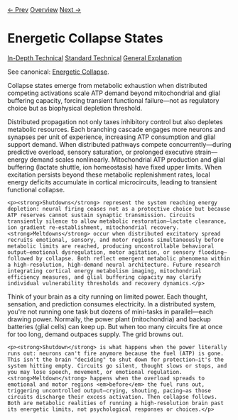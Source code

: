 <link rel="stylesheet" href="../assets/css/tabs.css">
<script src="../assets/js/tabstate.js"></script>

<div class="navline">
  <a data-nav href="./predictive-coding-learning">← Prev</a>
  <a data-nav href="../index">Overview</a>
  <a data-nav href="./implications">Next →</a>
</div>

# Energetic Collapse States

<div class="tabset">
  <div class="tab-choices">
    <a href="#" data-tab="tab-tech">In-Depth Technical</a>
    <a href="#" data-tab="tab-std">Standard Technical</a>
    <a href="#" data-tab="tab-gen">General Explanation</a>
  </div>

  <div id="tab-tech" class="tab-panel">
    <p class="note">
      See canonical: <a href="../higher-resolution-hypothesis.md#energetic-collapse-states-shutdowns-and-meltdowns">Energetic Collapse</a>.
    </p>
    <p>Collapse states emerge from metabolic exhaustion when distributed competing activations scale ATP demand beyond mitochondrial and glial buffering capacity, forcing transient functional failure—not as regulatory choice but as biophysical depletion threshold.</p>
  </div>

  <div id="tab-std" class="tab-panel">
    <p>Distributed propagation not only taxes inhibitory control but also depletes metabolic resources. Each branching cascade engages more neurons and synapses per unit of experience, increasing ATP consumption and glial support demand. When distributed pathways compete concurrently—during predictive overload, sensory saturation, or prolonged executive strain—energy demand scales nonlinearly. Mitochondrial ATP production and glial buffering (lactate shuttle, ion homeostasis) have fixed upper limits. When excitation persists beyond these metabolic replenishment rates, local energy deficits accumulate in cortical microcircuits, leading to transient functional collapse.</p>

    <p><strong>Shutdowns</strong> represent the system reaching energy depletion: neural firing ceases not as a protective choice but because ATP reserves cannot sustain synaptic transmission. Circuits transiently silence to allow metabolic restoration—lactate clearance, ion gradient re-establishment, mitochondrial recovery. <strong>Meltdowns</strong> occur when distributed excitatory spread recruits emotional, sensory, and motor regions simultaneously before metabolic limits are reached, producing uncontrollable behavioral output—emotional dysregulation, motor agitation, or sensory flooding—followed by collapse. Both reflect emergent metabolic phenomena within a high-resolution, high-demand neural architecture. Future research integrating cortical energy metabolism imaging, mitochondrial efficiency measures, and glial buffering capacity may clarify individual vulnerability thresholds and recovery dynamics.</p>
  </div>

  <div id="tab-gen" class="tab-panel">
    <p>Think of your brain as a city running on limited power. Each thought, sensation, and prediction consumes electricity. In a distributed system, you're not running one task but dozens of mini-tasks in parallel—each drawing power. Normally, the power plant (mitochondria) and backup batteries (glial cells) can keep up. But when too many circuits fire at once for too long, demand outpaces supply. The grid browns out.</p>

    <p><strong>Shutdown</strong> is what happens when the power literally runs out: neurons can't fire anymore because the fuel (ATP) is gone. This isn't the brain "deciding" to shut down for protection—it's the system hitting empty. Circuits go silent, thought slows or stops, and you may lose speech, movement, or emotional regulation. <strong>Meltdown</strong> happens when the overload spreads to emotional and motor regions <em>before</em> the fuel runs out, triggering uncontrolled output—crying, shouting, pacing—as those circuits discharge their excess activation. Then collapse follows. Both are metabolic realities of running a high-resolution brain past its energetic limits, not psychological responses or choices.</p>
  </div>
</div>

